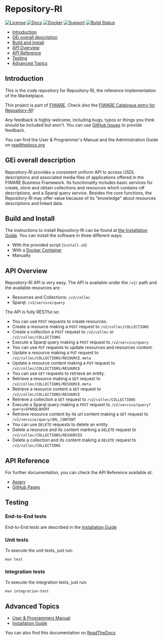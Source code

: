 # Repository-RI

[![License](https://img.shields.io/badge/license-BSD%203%20Clause-blue.svg?style=flat)](https://opensource.org/licenses/BSD-3-Clause) [![Docs](https://img.shields.io/badge/docs-latest-brightgreen.svg?style=flat)](http://repository-ri.readthedocs.org/en/latest/) [![Docker](https://img.shields.io/docker/pulls/fiware/repository-ri.svg)](https://hub.docker.com/r/fiware/repository-ri) [![Support](https://img.shields.io/badge/support-askbot-yellowgreen.svg)](https://ask.fiware.org) [![Build Status](https://build.conwet.fi.upm.es/jenkins/buildStatus/icon?job=Repository-Virtuoso)](https://build.conwet.fi.upm.es/jenkins/job/Repository-Virtuoso/)
 
 * [Introduction](#introduction)
 * [GEi overall description](#gei-overall-description)
 * [Build and Install](#build-and-install)
 * [API Overview](#api-overview)
 * [API Reference](#api-reference)
 * [Testing](#testing)
 * [Advanced Topics](#advanced-topics)


## Introduction

This is the code repository for Repository-RI, the reference implementation of the Marketplace.

This project is part of [FIWARE](http://www.fiware.org). Check also the [FIWARE Catalogue entry for Repository-RI](http://catalogue.fiware.org/enablers/repository-repository-ri)!

Any feedback is highly welcome, including bugs, typos or things you think should be included but aren't. You can use [GitHub Issues](https://github.com/conwetlab/Repository-RI/issues/new) to provide feedback.

You can find the User & Programmer's Manual and the Administration Guide on [readthedocs.org](https://repository-ri.readthedocs.org)

 
## GEi overall description

Repository-RI provides a consistent uniform API to access USDL descriptions and associated media files of applications offered in the FIWARE Business Framework. Its functionality includes basic services for create, store and obtain collections and resources which contains rdf descriptions, and a Sparql query service. Besides the core functions, the Repository-RI may offer value because of its "knowledge" about resources descriptions and linked data.


## Build and Install

The instructions to install Repository-RI can be found at [the Installation Guide](http://repository-ri.readthedocs.org/en/latest/installation-guide.html). You can install the software in three different ways:

* With the provided script (`install.sh`)
* With a [Docker Container](https://hub.docker.com/r/conwetlab/repository-ri/)
* Manually
 

## API Overview

Repository-RI API is very easy. The API is available under the `/v2/` path and the available resources are:

* Resources and Collections: `/v2/collec`
* Sparql: `/v2/service/query`

The API is fully RESTful so:

* You can use `POST` requests to create resources.
 * Create a resource making a `POST` request to `/v2/collec/COLLECTIONS`
 * Create a collection a `POST` request to `/v2/collec` or `/v2/collec/COLLECTIONS`
 * Execute a Sparql query making a `POST` request to `/v2/service/query`
* You can use `PUT` requests to update resources and resources content.
 * Update a resource making a `PUT` request to `/v2/collec/COLLECTIONS/RESOURCE.meta`
 * Update a resource content making a `PUT` request to `/v2/collec/COLLECTIONS/RESOURCE`
* You can use `GET` requests to retrieve an entity.
 * Retrieve a resource making a `GET` request to `/v2/collec/COLLECTIONS/RESOURCE.meta`
 * Retrieve a resource content a `GET` request to `/v2/collec/COLLECTIONS/RESOURCE`
 * Retrieve a collection a `GET` request to `/v2/collec/COLLECTIONS`
 * Execute a Sparql query making a `POST` request to `/v2/service/query?query=SPARQLQUERY`
 * Retrieve resource content by its url content making a `GET` request to `/v2/service/query/URL_CONTENT`
* You can use `DELETE` requests to delete an entity.
 * Delete a resource and its content marking a `DELETE` request to `/v2/collec/COLLECTIONS/RESOURCES`
 * Delete a collection and its content making a `DELETE` request to `/v2/collec/COLLECTIONS`


## API Reference

For further documentation, you can check the API Reference available at:

* [Apiary](http://docs.fiwarerepository.apiary.io)
* [GitHub Pages](http://conwetlab.github.io/Repository-RI)


## Testing

### End-to-End tests

End-to-End tests are described in the [Installation Guide](http://repository-ri.readthedocs.org/en/latest/installation-guide.html#end-to-end-testing)

### Unit tests

To execute the unit tests, just run:

```
mvn test
```

### Integration tests

To execute the integration tests, just run:

```
mvn integration-test
```

## Advanced Topics

* [User & Programmers Manual](doc/user-programmer-guide.rst)
* [Installation Guide](doc/installation-guide.rst)

You can also find this documentation on [ReadTheDocs](http://repository-ri.readthedocs.org)
